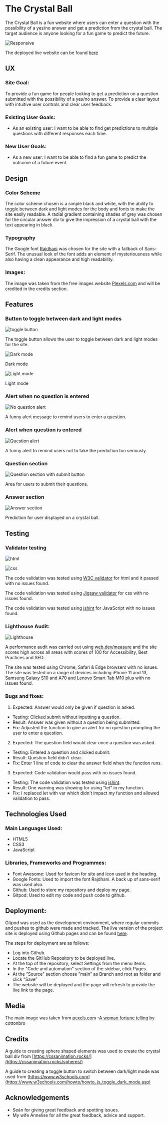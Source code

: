 # The Crystal Ball

The Crystal Ball is a fun website where users can enter a question with the possibility of a yes/no answer and get a prediction from the crystal ball.
The target audience is anyone looking for a fun game to predict the future.

![Responsive](assets/docs/responsive-crystal.png)

The deployed live website can be found [here](https://colmpurcell.github.io/CI_PP2_The_Crystal_Ball/)

## UX

### Site Goal:

To provide a fun game for people looking to get a prediction on a question submitted with the possibility of a yes/no answer.
To provide a clear layout with intuitive user controls and clear user feedback.

### Existing User Goals:

- As an existing user: I want to be able to find get predictions to multiple questions with different responses each time.

### New User Goals:

- As a new user: I want to be able to find a fun game to predict the outcome of a future event.

## Design

### Color Scheme
The color scheme chosen is a simple black and white, with the ability to toggle between dark and light modes for the body and fonts to make the site easily readable.
A radial gradient containing shades of grey was chosen for the circular answer div to give the impression of a crystal ball with the text appearing in black.

### Typography

The Google font [Rajdhani](https://fonts.google.com/specimen/Rajdhani?query=Rajdhani) was chosen for the site with a fallback of Sans-Serif.
The unusual look of the font adds an element of mysteriousness while also having a clean appearance and high readability.

### Images:

The image was taken from the free images website [Plexels.com](https://www.pexels.com/) and will be credited in the credits section.

## Features

### Button to toggle between dark and light modes

![toggle button](assets/docs/toggle-button.png)

The toggle button allows the user to toggle between dark and light modes for the site.

![Dark mode](assets/docs/dark-mode.png)

Dark mode

![Light mode](assets/docs/light-mode.png)

Light mode

### Alert when no question is entered

![No question alert](assets/docs/no-question-alert.png)

A funny alert message to remind users to enter a question.

### Alert when question is entered

![Question alert](assets/docs/question-alert.png)

A funny alert to remind users not to take the prediction too seriously.

### Question section 

![Question section with submit button](assets/docs/question-section.png)

Area for users to submit their questions.

### Answer section

![Answer section](assets/docs/prediction.png)

Prediction for user displayed on a crystal ball.

## Testing

### Validator testing

![html](assets/docs/html-validation.png)

![css](assets/docs/css-validation.png)

The code validation was tested using [W3C validator](https://validator.w3.org/) for html and it passed with no issues found.

The code validation was tested using [Jigsaw validator](https://jigsaw.w3.org/css-validator/) for css with no issues found.

The code validation was tested using [jshint](https://jshint.com/) for JavaScript with no issues found.

### Lighthouse Audit:

![Lighthouse](assets/docs/lighthouse-audit.png)

A performance audit was carried out using [web.dev/measure](https://web.dev/measure/) and the site scores high across all areas with scores of 100 for Accessibility, Best Practices and SEO.

The site was tested using Chrome, Safari & Edge browsers with no issues.
The site was tested on a range of devices including iPhone 11 and 13, Samsung Galaxy S10 and A70 and Lenovo Smart Tab M10 plus with no issues found.

### Bugs and fixes:

1. Expected: Answer would only be given if question is asked.
 - Testing: Clicked submit without inputting a question.
 - Result: Answer was given without a question being submitted.
 - Fix: Adjusted the function to give an alert for no question prompting the user to enter a question.
2. Expected: The question field would clear once a question was asked.
 - Testing: Entered a question and clicked submit.
 - Result: Question field didn't clear.
 - Fix: Enter 1 line of code to clear the answer field when the function runs.
3. Expected: Code validation would pass with no issues found.
 - Testing: The code validation was tested using [jshint](https://jshint.com/).
 - Result: One warning was showing for using "let" in my function.
 - Fix: I replaced let with var which didn't impact my function and allowed validation to pass.

## Technologies Used

### Main Languages Used:

- HTML5
- CSS3
- JavaScript

### Libraries, Frameworks and Programmes:
- Font Awesome: Used for favicon for site and icon used in the heading.
- Google Fonts: Used to import the font Rajdhani. A back up of sans-serif was used also.
- Github: Used to store my repository and deploy my page.
- Gitpod: Used to edit my code and push code to github.

## Deployment:

Gitpod was used as the development environment, where regular commits and pushes to github were made and tracked.
The live version of the project site is deployed using Github pages and can be found [here](https://colmpurcell.github.io/CI_PP2_The_Crystal_Ball/).

The steps for deployment are as follows:
- Log into Github.
- Locate the GitHub Repository to be deployed live.
- At the top of the repository, select Settings from the menu items.
- In the "Code and automation" section of the sidebar, click Pages.
- At the ”Source” section choose ”main” as Branch and root as folder and click ”Save”
- The website will be deployed and the page will refresh to provide the live link to the page.

## Media

The main image was taken from [pexels.com](https://www.pexels.com/)
-[A woman fortune telling](https://www.pexels.com/photo/a-woman-fortune-telling-7179426/) by cottonbro

## Credits

A guide to creating sphere shaped elements was used to create the crystal ball div from [https://cssanimation.rocks/](https://cssanimation.rocks/spheres/)

A guide to creating a toggle button to switch between dark/light mode was used from [https://www.w3schools.com](https://www.w3schools.com/howto/howto_js_toggle_dark_mode.asp)


## Acknowledgements

- Seán for giving great feedback and spotting issues.
- My wife Annelise for all the great feedback, advice and support.